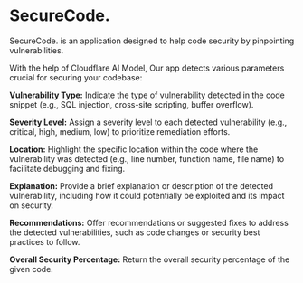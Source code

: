 # SecureCode.

SecureCode. is an application designed to help code security by pinpointing vulnerabilities.

With the help of Cloudflare AI Model, Our app detects various parameters crucial for securing your codebase:

**Vulnerability Type:** Indicate the type of vulnerability detected in the code snippet (e.g., SQL injection, cross-site scripting, buffer overflow).

**Severity Level:** Assign a severity level to each detected vulnerability (e.g., critical, high, medium, low) to prioritize remediation efforts.

**Location:** Highlight the specific location within the code where the vulnerability was detected (e.g., line number, function name, file name) to facilitate debugging and fixing.

**Explanation:** Provide a brief explanation or description of the detected vulnerability, including how it could potentially be exploited and its impact on security.

**Recommendations:** Offer recommendations or suggested fixes to address the detected vulnerabilities, such as code changes or security best practices to follow.

**Overall Security Percentage:** Return the overall security percentage of the given code.

